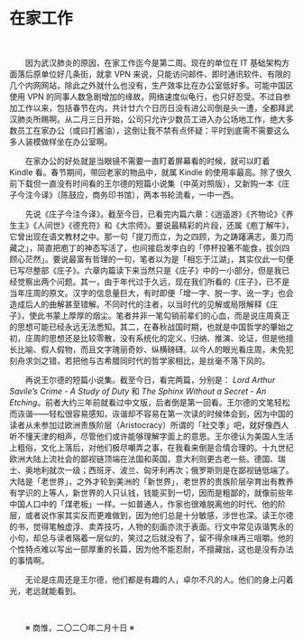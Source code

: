 # 在家工作

&emsp;&emsp;

&emsp;&emsp;因为武汉肺炎的原因，在家工作迄今是第二周。现在的单位在 IT 基础架构方面落后原单位好几条街，就拿 VPN 来说，只能访问邮件、即时通讯软件、有限的几个内网网站，除此之外就什么也没有，生产效率比在办公室低好多。可能中国区使用 VPN 的同事人数急剧增加的缘故，网络速度似龟行，也只好忍受。不过自参加工作以来，包括春节在内，共计廿六个日历日没有进公司倒是头一遭，全都拜武汉肺炎所赐啊。从二月三日开始，公司只允许少数员工进入办公场地工作，绝大多数员工在家办公（或曰打酱油），这倒让我不禁有点怀疑：平时到底需不需要这么多人装模做样坐在办公室啊。

&emsp;&emsp;在家办公的好处就是当眼镜不需要一直盯着屏幕看的时候，就可以盯着 Kindle 看。春节期间，带回老家的物品中，就属 Kindle 的使用率最高。除了很久前下载但一直没有时间看的王尔德的短篇小说集（中英对照版），又新购一本《庄子今注今译》（陈鼓应，商务印书馆），两本书轮流看，一中一西。

&emsp;&emsp;先说《庄子今注今译》。截至今日，已看完内篇六章：《逍遥游》《齐物论》《养生主》《人间世》《德充符》和《大宗师》。要说最精彩的片段，还属《庖丁解牛》，它曾出现在语文教材之中。那一句「提刀而立，为之四顾，为之踌躇满志，善刀而藏之」，简直把庖丁的神态写活了，也间接启发李白的「停杯投箸不能食，拔剑四顾心茫然」。要说最富有哲理的一句，笔者以为是「相忘于江湖」，其实仅此一句便已写尽整部《庄子》。六章内篇读下来当然只是《庄子》中的一小部分，但是我已经觉察出两个问题。其一，由于年代过于久远，现在我们所看的《庄子》，已不是当年庄周的原文。汉字的信息量巨大，有时即便「增一字、脱一字、讹一字」也会造成后人的曲解甚至错解。不同时代的注者，以当时代的见解或局限解释《庄子》，使此书蒙上厚厚的烟尘。笔者并非一笔勾销前辈们的心血，而是说庄周真正的思想可能已经永远无法悉知。其二，在春秋战国时期，也就是中国哲学的肇始之初，庄周的思想还是比较零散，没有系统化的定义、归纳、推演、论证，但是他擅长比喻、假人假物，而且文字瑰丽奇妙、纵横磅礴。以今人的眼光看庄周，未免犯刻舟求剑之错，若把他与古希腊同时代的哲学家相比，是丝毫不落下风的。

&emsp;&emsp;再说王尔德的短篇小说集。截至今日，看完两篇，分别是： *Lord Arthur Savile’s Crime - A Study of Duty* 和 *The Sphinx Without a Secret - An Etching*。前者大约三年前就看过中文版，后者倒是第一回看。王尔德的文笔轻松而诙谐——轻松很容易感知，诙谐却不容易在第一次读的时候体会到，因为中国的读者从未参加过欧洲贵族阶层（Aristocracy）所谓的「社交季」吧，就好像西人听不懂天津的相声，尽管他们或许能够理解字面上的意思。王尔德认为美国人生活上粗俗，文化上落后，对他们极尽嘲弄之事，在我看来倒是合情合理的。十九世纪欧洲大陆上流社会的鄙视链顶端在法国和英国，意大利则更古老一些。德国、瑞士、奥地利就次一级；西班牙、波兰、匈牙利再次；俄罗斯则是在鄙视链低端了。大陆是「老世界」，之外才轮到美洲的「新世界」，老世界的贵族阶层孕育出有教养有学识的上等人，新世界的人只认钱，钱能买到一切，因而是粗鄙的，就像前些年中国人口中的「煤老板」一样。一如普通人，作家也很难脱离他的时代、他的阶层，或者说作家其实反而更难做到，因为他们总是十分敏感，涉世也深。读王尔德的书，觉得笔触虚浮、卖弄技巧，人物的刻画亦流于表面。行文中常见诙谐隽永的小句，却总与读者隔着一层似的，笑过之后就没有了，留不得余味再三咀嚼。他的个性特点难以写出一部厚重的长篇，因为他不能忍耐，不擅藏拙，这也是没有办法的事情啊。

&emsp;&emsp;无论是庄周还是王尔德，他们都是有趣的人，卓尔不凡的人。他们的身上闪着光，老远就能看到。

&emsp;&emsp;

&emsp;&emsp;※ 商惟，二〇二〇年二月十日 ※